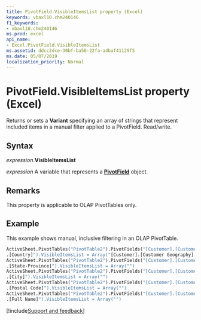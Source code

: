 ```yaml
---
title: PivotField.VisibleItemsList property (Excel)
keywords: vbaxl10.chm240146
f1_keywords:
- vbaxl10.chm240146
ms.prod: excel
api_name:
- Excel.PivotField.VisibleItemsList
ms.assetid: ddcc2dce-30bf-ba50-22fa-a4baf41129f5
ms.date: 05/07/2019
localization_priority: Normal
---
```



# PivotField.VisibleItemsList property (Excel)

Returns or sets a **Variant** specifying an array of strings that represent included items in a manual filter applied to a PivotField. Read/write.


## Syntax

_expression_.**VisibleItemsList**

_expression_ A variable that represents a **[PivotField](Excel.PivotField.md)** object.


## Remarks

This property is applicable to OLAP PivotTables only.


## Example

This example shows manual, inclusive filtering in an OLAP PivotTable.

```vb
ActiveSheet.PivotTables("PivotTable2").PivotFields("[Customer].[Customer Geography] & _ 
.[Country]").VisibleItemsList = Array("[Customer].[Customer Geography].[Country].&[Australia]") 
ActiveSheet.PivotTables("PivotTable2").PivotFields("[Customer].[Customer Geography] & _ 
.[State-Province]").VisibleItemsList = Array("") 
ActiveSheet.PivotTables("PivotTable2").PivotFields("[Customer].[Customer Geography] & _ 
.[City]").VisibleItemsList = Array("") 
ActiveSheet.PivotTables("PivotTable2").PivotFields("[Customer].[Customer Geography] & _ 
.[Postal Code]").VisibleItemsList = Array("") 
ActiveSheet.PivotTables("PivotTable2").PivotFields("[Customer].[Customer Geography] & _ 
.[Full Name]").VisibleItemsList = Array("") 

```




[!include[Support and feedback](~/includes/feedback-boilerplate.md)]